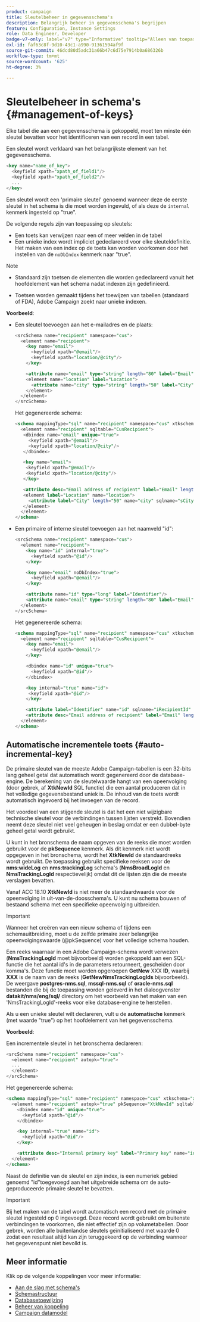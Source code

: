 ```yaml
---
product: campaign
title: Sleutelbeheer in gegevensschema's
description: Belangrijk beheer in gegevensschema's begrijpen
feature: Configuration, Instance Settings
role: Data Engineer, Developer
badge-v7-only: label="v7" type="Informative" tooltip="Alleen van toepassing op Campaign Classic v7"
exl-id: faf63c8f-9d10-43c1-a990-91361594af9f
source-git-commit: 46dcd80d5adc31a66b47c6d75e7914b0a686326b
workflow-type: tm+mt
source-wordcount: '625'
ht-degree: 3%

---
```


# Sleutelbeheer in schema&#39;s {#management-of-keys}

Elke tabel die aan een gegevensschema is gekoppeld, moet ten minste één sleutel bevatten voor het identificeren van een record in een tabel.

Een sleutel wordt verklaard van het belangrijkste element van het gegevensschema.

```sql
<key name="name_of_key">
  <keyfield xpath="xpath_of_field1"/>
  <keyfield xpath="xpath_of_field2"/>
  ...
</key>
```

Een sleutel wordt een &#39;primaire sleutel&#39; genoemd wanneer deze de eerste sleutel in het schema is die moet worden ingevuld, of als deze de `internal` kenmerk ingesteld op &quot;true&quot;.

De volgende regels zijn van toepassing op sleutels:

* Een toets kan verwijzen naar een of meer velden in de tabel
* Een unieke index wordt impliciet gedeclareerd voor elke sleuteldefinitie. Het maken van een index op de toets kan worden voorkomen door het instellen van de `noDbIndex` kenmerk naar &quot;true&quot;.

>[!NOTE]
>
>* Standaard zijn toetsen de elementen die worden gedeclareerd vanuit het hoofdelement van het schema nadat indexen zijn gedefinieerd.
>
>* Toetsen worden gemaakt tijdens het toewijzen van tabellen (standaard of FDA), Adobe Campaign zoekt naar unieke indexen.

**Voorbeeld**:

* Een sleutel toevoegen aan het e-mailadres en de plaats:

  ```sql
  <srcSchema name="recipient" namespace="cus">
    <element name="recipient">
      <key name="email">
        <keyfield xpath="@email"/> 
        <keyfield xpath="location/@city"/> 
      </key>
  
      <attribute name="email" type="string" length="80" label="Email" desc="Email address of recipient"/>
      <element name="location" label="Location">
        <attribute name="city" type="string" length="50" label="City" userEnum="city"/>
      </element>
    </element>
  </srcSchema>
  ```

  Het gegenereerde schema:

  ```sql
  <schema mappingType="sql" name="recipient" namespace="cus" xtkschema="xtk:schema">  
    <element name="recipient" sqltable="CusRecipient">    
     <dbindex name="email" unique="true">      
       <keyfield xpath="@email"/>      
       <keyfield xpath="location/@city"/>    
     </dbindex>    
  
     <key name="email">      
      <keyfield xpath="@email"/>      
      <keyfield xpath="location/@city"/>    
     </key>    
  
     <attribute desc="Email address of recipient" label="Email" length="80" name="email" sqlname="sEmail" type="string"/>    
     <element label="Location" name="location">      
       <attribute label="City" length="50" name="city" sqlname="sCity" type="string" userEnum="city"/>    
     </element>  
    </element>
  </schema>
  ```

* Een primaire of interne sleutel toevoegen aan het naamveld &quot;id&quot;:

  ```sql
  <srcSchema name="recipient" namespace="cus">
    <element name="recipient">
      <key name="id" internal="true">
        <keyfield xpath="@id"/> 
      </key>
  
      <key name="email" noDbIndex="true">
        <keyfield xpath="@email"/> 
      </key>
  
      <attribute name="id" type="long" label="Identifier"/>
      <attribute name="email" type="string" length="80" label="Email" desc="Email address of recipient"/>
    </element>
  </srcSchema>
  ```

  Het gegenereerde schema:

  ```sql
  <schema mappingType="sql" name="recipient" namespace="cus" xtkschema="xtk:schema">  
    <element name="recipient" sqltable="CusRecipient">    
      <key name="email">      
        <keyfield xpath="@email"/>    
      </key>    
  
      <dbindex name="id" unique="true">      
        <keyfield xpath="@id"/>    
      </dbindex>    
  
      <key internal="true" name="id">      
       <keyfield xpath="@id"/>    
      </key>    
  
      <attribute label="Identifier" name="id" sqlname="iRecipientId" type="long"/>    
      <attribute desc="Email address of recipient" label="Email" length="80" name="email" sqlname="sEmail" type="string"/>  
    </element>
  </schema>
  ```

## Automatische incrementele toets {#auto-incremental-key}

De primaire sleutel van de meeste Adobe Campaign-tabellen is een 32-bits lang geheel getal dat automatisch wordt gegenereerd door de database-engine. De berekening van de sleutelwaarde hangt van een opeenvolging (door gebrek, af **XtkNewId** SQL functie) die een aantal produceren dat in het volledige gegevensbestand uniek is. De inhoud van de toets wordt automatisch ingevoerd bij het invoegen van de record.

Het voordeel van een stijgende sleutel is dat het een niet wijzigbare technische sleutel voor de verbindingen tussen lijsten verstrekt. Bovendien neemt deze sleutel niet veel geheugen in beslag omdat er een dubbel-byte geheel getal wordt gebruikt.

U kunt in het bronschema de naam opgeven van de reeks die moet worden gebruikt voor de **pkSequence** kenmerk. Als dit kenmerk niet wordt opgegeven in het bronschema, wordt het **XtkNewId** de standaardreeks wordt gebruikt. De toepassing gebruikt specifieke reeksen voor de **nms:wideLog** en **nms:trackingLog** schema&#39;s (**NmsBroadLogId** en **NmsTrackingLogId** respectievelijk) omdat dit de lijsten zijn die de meeste verslagen bevatten.

Vanaf ACC 18.10 **XtkNewId** is niet meer de standaardwaarde voor de opeenvolging in uit-van-de-doosschema&#39;s. U kunt nu schema bouwen of bestaand schema met een specifieke opeenvolging uitbreiden.

>[!IMPORTANT]
>
>Wanneer het creëren van een nieuw schema of tijdens een schemauitbreiding, moet u de zelfde primaire zeer belangrijke opeenvolgingswaarde (@pkSequence) voor het volledige schema houden.

Een reeks waarnaar in een Adobe Campaign-schema wordt verwezen (**NmsTrackingLogId** moet bijvoorbeeld) worden gekoppeld aan een SQL-functie die het aantal id&#39;s in de parameters retourneert, gescheiden door komma&#39;s. Deze functie moet worden opgeroepen **GetNew** XXX **ID**, waarbij **XXX** is de naam van de reeks (**GetNewNmsTrackingLogIds** bijvoorbeeld). De weergave **postgres-nms.sql**, **mssql-nms.sql** of **oracle-nms.sql** bestanden die bij de toepassing worden geleverd in het dialoogvenster **datakit/nms/eng/sql/** directory om het voorbeeld van het maken van een &#39;NmsTrackingLogId&#39;-reeks voor elke database-engine te herstellen.

Als u een unieke sleutel wilt declareren, vult u de **automatische** kenmerk (met waarde &quot;true&quot;) op het hoofdelement van het gegevensschema.

**Voorbeeld**:

Een incrementele sleutel in het bronschema declareren:

```sql
<srcSchema name="recipient" namespace="cus">
  <element name="recipient" autopk="true">
  ...
  </element>
</srcSchema>
```

Het gegenereerde schema:

```sql
<schema mappingType="sql" name="recipient" namespace="cus" xtkschema="xtk:schema">  
  <element name="recipient" autopk="true" pkSequence="XtkNewId" sqltable="CusRecipient"> 
    <dbindex name="id" unique="true">
      <keyfield xpath="@id"/>
    </dbindex>

    <key internal="true" name="id">
      <keyfield xpath="@id"/>
    </key>

    <attribute desc="Internal primary key" label="Primary key" name="id" sqlname="iRecipientId" type="long"/>
  </element>
</schema>
```

Naast de definitie van de sleutel en zijn index, is een numeriek gebied genoemd &quot;id&quot;toegevoegd aan het uitgebreide schema om de auto-geproduceerde primaire sleutel te bevatten.

>[!IMPORTANT]
>
>Bij het maken van de tabel wordt automatisch een record met de primaire sleutel ingesteld op 0 ingevoegd. Deze record wordt gebruikt om buitenste verbindingen te voorkomen, die niet effectief zijn op volumetabellen. Door gebrek, worden alle buitenlandse sleutels geïnitialiseerd met waarde 0 zodat een resultaat altijd kan zijn teruggekeerd op de verbinding wanneer het gegevenspunt niet bevolkt is.


## Meer informatie

Klik op de volgende koppelingen voor meer informatie:

* [Aan de slag met schema&#39;s](about-schema-reference.md)
* [Schemastructuur](schema-structure.md)
* [Databasetoewijzing](database-mapping.md)
* [Beheer van koppeling](database-links.md)
* [Campaign datamodel](about-data-model.md)
